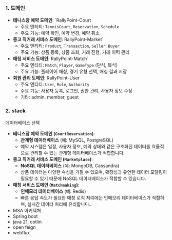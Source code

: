 ### 1. 도메인

- **테니스장 예약 도메인**: `RallyPoint-Court
	- 주요 엔티티: `TennisCourt`, `Reservation`, `Schedule`
	- 주요 기능: 예약 확인, 예약 변경, 예약 취소
- **중고 직거래 서비스 도메인**: RallyPoint-Market`
	- 주요 엔티티: `Product`, `Transaction`, `Seller`, `Buyer`
	- 주요 기능: 상품 등록, 상품 조회, 거래 진행, 거래 이력 관리
- **매칭 서비스 도메인**: RallyPoint-Match`
	- 주요 엔티티: `Match`, `Player`, `GameType` (단식, 복식)
	- 주요 기능: 플레이어 매칭, 경기 유형 선택, 매칭 결과 저장
- **회원 관리 도메인**: RallyPoint-User
	- 주요 엔티티: `User`, `Role`, `Authority`
	- 주요 기능: 사용자 등록, 로그인, 권한 관리, 사용자 정보 수정
	- 기타: admin, member, guest

### 2. stack
데이터베이스 선택

- **테니스장 예약 도메인 (`CourtReservation`)**:
    - **관계형 데이터베이스** (예: MySQL, PostgreSQL)
    - 예약 시스템은 일정, 사용자 정보, 예약 상태와 같은 구조화된 데이터를 효율적으로 관리할 수 있는 관계형 데이터베이스가 적합합니다.
- **중고 직거래 서비스 도메인 (`Marketplace`)**:
    - **NoSQL 데이터베이스** (예: MongoDB, Cassandra)
    - 상품 데이터는 다양한 속성을 가질 수 있으며, 확장성과 유연한 데이터 모델링이 필요할 수 있기 때문에 NoSQL 데이터베이스가 적합할 수 있습니다.
- **매칭 서비스 도메인 (`Matchmaking`)**:
    - **인메모리 데이터베이스** (예: Redis)
    - 빠른 응답 속도가 필요한 매칭 로직 처리에는 인메모리 데이터베이스가 적합하며, 실시간 데이터 처리에 유리합니다.. 
- MSA 아키텍쳐 
- Spring boot
- java 21, cotlin
- open feign
- webflux